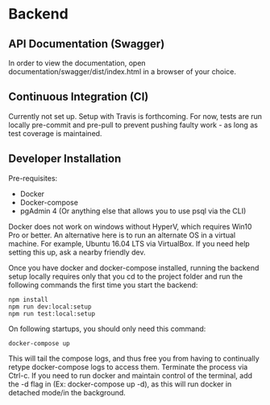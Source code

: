 # Backend

## API Documentation (Swagger)

In order to view the documentation, open documentation/swagger/dist/index.html in a browser of your choice.

## Continuous Integration (CI)

Currently not set up. Setup with Travis is forthcoming. For now, tests are run locally pre-commit and pre-pull to prevent pushing faulty work - as long as test coverage is maintained.

## Developer Installation

Pre-requisites:
- Docker
- Docker-compose
- pgAdmin 4 (Or anything else that allows you to use psql via the CLI)

Docker does not work on windows without HyperV, which requires Win10 Pro or better. An alternative here is to run an alternate OS in a virtual machine. For example, Ubuntu 16.04 LTS via VirtualBox. If you need help setting this up, ask a nearby friendly dev.

Once you have docker and docker-compose installed, running the backend setup locally requires only that you cd to the project folder and run the following commands the first time you start the backend:

```
npm install
npm run dev:local:setup
npm run test:local:setup
```

On following startups, you should only need this command:

```
docker-compose up
```

This will tail the compose logs, and thus free you from having to continually retype docker-compose logs to access them. Terminate the process via Ctrl-c. If you need to run docker and maintain control of the terminal, add the -d flag in (Ex: docker-compose up -d), as this will run docker in detached mode/in the background.
